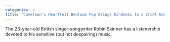 ```yaml
---
categories: c
title: "Cavetown’s Heartfelt Bedroom Pop Brings Kindness to a Cruel World"
---
```

The 23-year-old British singer-songwriter Robin Skinner has a listenership devoted to his sensitive (but not despairing) music.